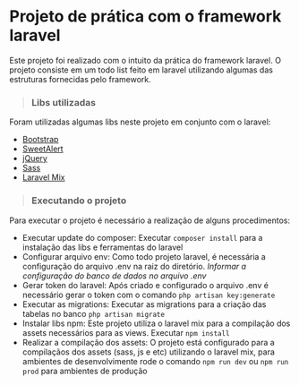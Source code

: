 # Projeto de prática com o framework laravel

Este projeto foi realizado com o intuito da prática do framework laravel. O projeto consiste em um todo list feito em laravel utilizando algumas das estruturas fornecidas pelo framework.

> ### Libs utilizadas
Foram utilizadas algumas libs neste projeto em conjunto com o laravel:
+  [Bootstrap](https://getbootstrap.com/)
+  [SweetAlert](https://sweetalert.js.org/)
+  [jQuery](https://jquery.com/)
+  [Sass](https://sass-lang.com/)
+  [Laravel Mix](https://laravel.com/docs/5.4/mix)

> ### Executando o projeto

Para executar o projeto é necessário a realização de alguns procedimentos:

+  Executar update do composer:  Executar `composer install` para a instalação das libs e ferramentas do laravel
+  Configurar arquivo env: Como todo projeto laravel, é necessária a configuração do arquivo .env na raiz do diretório. _Informar a configuração do banco de dados no arquivo .env_
+  Gerar token do laravel: Após criado e configurado o arquivo .env é necessário gerar o token com o comando `php artisan key:generate` 
+  Executar as migrations: Executar as migrations para a criação das tabelas no banco `php artisan migrate`
+  Instalar libs npm:  Este projeto utiliza o laravel mix para a compilação dos assets necessários para as views. Executar `npm install`
+  Realizar a compilação dos assets: O projeto está configurado para a compilaçãos dos assets (sass, js e etc) utilizando o laravel mix, para ambientes de desenvolvimente rode o comando `npm run dev` ou `npm run prod` para ambientes de produção
